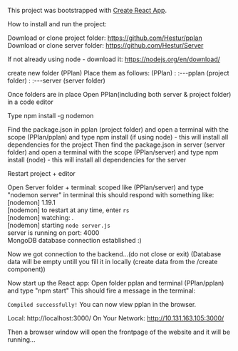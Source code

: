 This project was bootstrapped with [Create React App](https://github.com/facebook/create-react-app).


How to install and run the project:

Download or clone project folder: https://github.com/Hestur/pplan
Download or clone server folder: https://github.com/Hestur/Server

If not already using node - download it: https://nodejs.org/en/download/

create new folder (PPlan)
Place them as follows:
(PPlan)
:
:---pplan (project folder)
:
:---server (server folder)

Once folders are in place
Open PPlan(including both server & project folder) in a code editor

Type npm install -g nodemon

Find the package.json in pplan (project folder) and open a terminal with the scope (PPlan/pplan) and type npm install (if using node) - this will install all dependencies for the project 
Then find the package.json in server (server folder) and open a terminal with the scope (PPlan/server) and type npm install (node) - this will install all dependencies for the server 

Restart project + editor

Open Server folder + terminal: scoped like (PPlan/server) and type "nodemon server" in terminal
this should respond with something like: 
[nodemon] 1.19.1 <br>
[nodemon] to restart at any time, enter `rs` <br>
[nodemon] watching: *.* <br>
[nodemon] starting `node server.js` <br>
server is running on port: 4000 <br>
MongoDB database connection established :)

Now we got connection to the backend...(do not close or exit)
(Database data will be empty untill you fill it in locally (create data from the /create component))




Now start up the React app:
Open folder pplan and terminal (PPlan/pplan) and type "npm start"
This should fire a message in the terminal: 

`Compiled successfully!`
You can now view pplan in the browser.

  Local:            http://localhost:3000/
  On Your Network:  http://10.131.163.105:3000/

Then a browser window will open the frontpage of the website and it will be running...






